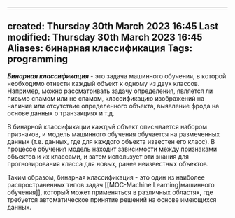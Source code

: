 
---
created: Thursday 30th March 2023 16:45
Last modified: Thursday 30th March 2023 16:45
Aliases: бинарная классификация
Tags: programming
---

***Бинарная классификация*** - это задача машинного обучения, в которой необходимо отнести каждый объект к одному из двух классов. Например, можно рассматривать задачу определения, является ли письмо спамом или не спамом, классификацию изображений на наличие или отсутствие определенного объекта, выявление фрода на основе данных о транзакциях и т.д.

В бинарной классификации каждый объект описывается набором признаков, и модель машинного обучения обучается на размеченных данных (т.е. данных, где для каждого объекта известен его класс). В процессе обучения модель находит зависимости между признаками объектов и их классами, и затем использует эти знания для прогнозирования класса для новых, ранее неизвестных объектов.

Таким образом, бинарная классификация - это один из наиболее распространенных типов задач [[MOC-Machine Learning|машинного обучения]], который может применяться в различных областях, где требуется автоматическое принятие решений на основе имеющихся данных.
